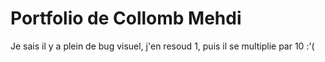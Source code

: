 # Portfolio de Collomb Mehdi

Je sais il y a plein de bug visuel, j'en resoud 1, puis il se multiplie par 10 :'(